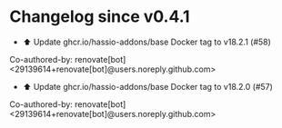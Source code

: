 # Changelog since v0.4.1
- ⬆️ Update ghcr.io/hassio-addons/base Docker tag to v18.2.1 (#58)

Co-authored-by: renovate[bot] <29139614+renovate[bot]@users.noreply.github.com> 
- ⬆️ Update ghcr.io/hassio-addons/base Docker tag to v18.2.0 (#57)

Co-authored-by: renovate[bot] <29139614+renovate[bot]@users.noreply.github.com> 
